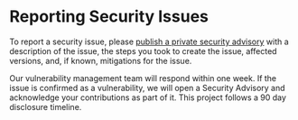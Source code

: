 # Reporting Security Issues

To report a security issue, please [publish a private security advisory](https://github.com/fabnguess/nodesecure-issue-tracker/security/advisories) with a description of the issue, the steps you took to create the issue, affected versions, and, if known, mitigations for the issue.

Our vulnerability management team will respond within one week. If the issue is confirmed as a vulnerability, we will open a Security Advisory and acknowledge your contributions as part of it. This project follows a 90 day disclosure timeline.
